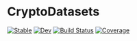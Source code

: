 # CryptoDatasets

[![Stable](https://img.shields.io/badge/docs-stable-blue.svg)](https://g-gundam.github.io/CryptoDatasets.jl/stable/)
[![Dev](https://img.shields.io/badge/docs-dev-blue.svg)](https://g-gundam.github.io/CryptoDatasets.jl/dev/)
[![Build Status](https://github.com/g-gundam/CryptoDatasets.jl/actions/workflows/CI.yml/badge.svg?branch=main)](https://github.com/g-gundam/CryptoDatasets.jl/actions/workflows/CI.yml?query=branch%3Amain)
[![Coverage](https://codecov.io/gh/g-gundam/CryptoDatasets.jl/branch/main/graph/badge.svg)](https://codecov.io/gh/g-gundam/CryptoDatasets.jl)
